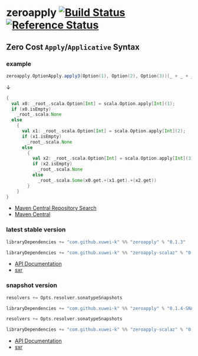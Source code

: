 # zeroapply [![Build Status](https://secure.travis-ci.org/xuwei-k/zeroapply.png)](http://travis-ci.org/xuwei-k/zeroapply) [![Reference Status](https://www.versioneye.com/java/com.github.xuwei-k:zeroapply-scalaz_2.11/reference_badge.svg?style=flat)](https://www.versioneye.com/java/com.github.xuwei-k:zeroapply-scalaz_2.11/references)


## Zero Cost `Apply`/`Applicative` Syntax

### example


```scala
zeroapply.OptionApply.apply3(Option(1), Option(2), Option(3))(_ + _ + _)
```

↓

```scala
{
  val x0: _root_.scala.Option[Int] = scala.Option.apply[Int](1);
  if (x0.isEmpty)
    _root_.scala.None
  else
    {
      val x1: _root_.scala.Option[Int] = scala.Option.apply[Int](2);
      if (x1.isEmpty)
        _root_.scala.None
      else
        {
          val x2: _root_.scala.Option[Int] = scala.Option.apply[Int](3);
          if (x2.isEmpty)
            _root_.scala.None
          else
            _root_.scala.Some(x0.get.+(x1.get).+(x2.get))
        }
    }
}
```


- [Maven Central Repository Search](http://search.maven.org/#search%7Cga%7C1%7Cg%3A%22com.github.xuwei-k%22%20AND%20(a%3A%22zeroapply_2.11%22%20OR%20a%3A%22zeroapply-scalaz_2.11%22))
- [Maven Central](http://repo1.maven.org/maven2/com/github/xuwei-k/)


### latest stable version

```scala
libraryDependencies += "com.github.xuwei-k" %% "zeroapply" % "0.1.3"
```

```scala
libraryDependencies += "com.github.xuwei-k" %% "zeroapply-scalaz" % "0.1.3"
```

- [API Documentation](https://oss.sonatype.org/service/local/repositories/releases/archive/com/github/xuwei-k/zeroapply-all_2.11/0.1.3/zeroapply-all_2.11-0.1.3-javadoc.jar/!/index.html)
- [sxr](https://oss.sonatype.org/service/local/repositories/releases/archive/com/github/xuwei-k/zeroapply-all_2.11/0.1.3/zeroapply-all_2.11-0.1.3-sxr.jar/!/index.html)


### snapshot version

```scala
resolvers += Opts.resolver.sonatypeSnapshots

libraryDependencies += "com.github.xuwei-k" %% "zeroapply" % "0.1.4-SNAPSHOT"
```

```scala
resolvers += Opts.resolver.sonatypeSnapshots

libraryDependencies += "com.github.xuwei-k" %% "zeroapply-scalaz" % "0.1.4-SNAPSHOT"
```

- [API Documentation](https://oss.sonatype.org/service/local/repositories/snapshots/archive/com/github/xuwei-k/zeroapply-all_2.11/0.1.4-SNAPSHOT/zeroapply-all_2.11-0.1.4-SNAPSHOT-javadoc.jar/!/index.html)
- [sxr](https://oss.sonatype.org/service/local/repositories/snapshots/archive/com/github/xuwei-k/zeroapply-all_2.11/0.1.4-SNAPSHOT/zeroapply-all_2.11-0.1.4-SNAPSHOT-sxr.jar/!/index.html)
